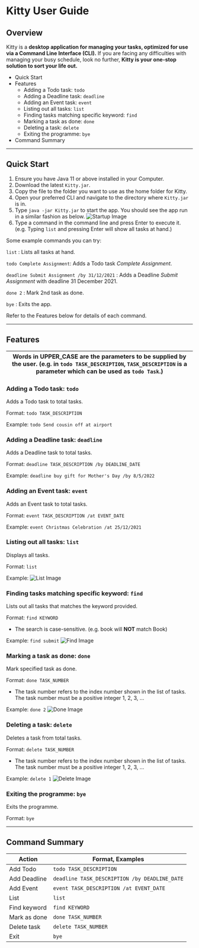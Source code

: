 # Kitty User Guide
## Overview
Kitty is a **desktop application for managing your tasks, optimized for use via a Command Line Interface (CLI).**
If you are facing any difficulties with managing your busy schedule, look no further, **Kitty is your one-stop solution
to sort your life out.**

* Quick Start
* Features
    * Adding a Todo task: `todo`
    * Adding a Deadline task: `deadline`
    * Adding an Event task: `event`
    * Listing out all tasks: `list`
    * Finding tasks matching specific keyword: `find`
    * Marking a task as done: `done`
    * Deleting a task: `delete`
    * Exiting the programme: `bye`
* Command Summary

------------------------
## Quick Start

1. Ensure you have Java 11 or above installed in your Computer.
2. Download the latest `Kitty.jar`.
3. Copy the file to the folder you want to use as the home folder for Kitty.
4. Open your preferred CLI and navigate to the directory where `Kitty.jar` is in.
5. Type `java -jar Kitty.jar` to start the app. You should see the app run in a similar fashion as below.
   ![Startup Image](C:/Users/ASUS/Desktop/intro.png)
6. Type a command in the command line and press Enter to execute it. (e.g. Typing `list` and pressing Enter will show all tasks at hand.)

Some example commands you can try:

`list` : Lists all tasks at hand.

`todo Complete Assignment`: Adds a Todo task *Complete Assignment*.

`deadline Submit Assignment /by 31/12/2021` : Adds a Deadline *Submit Assignment* with deadline 31 December 2021.

`done 2` : Mark 2nd task as done.

`bye` : Exits the app.

Refer to the Features below for details of each command.

------------------------
## Features

|Words in UPPER_CASE are the parameters to be supplied by the user. (e.g. in `todo TASK_DESCRIPTION`, `TASK_DESCRIPTION` is a parameter which can be used as `todo Task`.)| 
|---------------------------------------------------------------------------------------------------------------------------------------------------|

### Adding a Todo task: `todo`
Adds a Todo task to total tasks.

Format: `todo TASK_DESCRIPTION`

Example: `todo Send cousin off at airport`

### Adding a Deadline task: `deadline`
Adds a Deadline task to total tasks.

Format: `deadline TASK_DESCRIPTION /by DEADLINE_DATE`

Example: `deadline buy gift for Mother's Day /by 8/5/2022
`
### Adding an Event task: `event`
Adds an Event task to total tasks.

Format: `event TASK_DESCRIPTION /at EVENT_DATE`

Example: `event Christmas Celebration /at 25/12/2021`

### Listing out all tasks: `list`
Displays all tasks.

Format: `list`

Example:
![List Image](C:/Users/ASUS/Desktop/list.png)

### Finding tasks matching specific keyword: `find`
Lists out all tasks that matches the keyword provided.

Format: `find KEYWORD`
* The search is case-sensitive. (e.g. book will **NOT** match Book)

Example: `find submit`
![Find Image](C:/Users/ASUS/Desktop/find.png)

### Marking a task as done: `done`
Mark specified task as done.

Format: `done TASK_NUMBER`
* The task number refers to the index number shown in the list of tasks.
  The task number must be a positive integer 1, 2, 3, …

Example: `done 2`
![Done Image](C:/Users/ASUS/Desktop/done.png)

### Deleting a task: `delete`
Deletes a task from total tasks.

Format: `delete TASK_NUMBER`
* The task number refers to the index number shown in the list of tasks.
  The task number must be a positive integer 1, 2, 3, …

Example: `delete 1`
![Delete Image](C:/Users/ASUS/Desktop/delete.png)

### Exiting the programme: `bye`
Exits the programme.

Format: `bye`

------------------------
## Command Summary

|Action|Format, Examples|
|---|---|
|Add Todo|`todo TASK_DESCRIPTION`| 
|Add Deadline|`deadline TASK_DESCRIPTION /by DEADLINE_DATE`|   
|Add Event|`event TASK_DESCRIPTION /at EVENT_DATE`| 
|List|`list`|
|Find keyword|`find KEYWORD`|
|Mark as done|`done TASK_NUMBER`|
|Delete task|`delete TASK_NUMBER`|
|Exit|`bye`|
